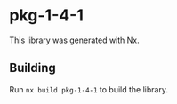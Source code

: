 # pkg-1-4-1

This library was generated with [Nx](https://nx.dev).

## Building

Run `nx build pkg-1-4-1` to build the library.
